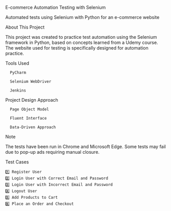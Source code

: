 E-commerce Automation Testing with Selenium

  Automated tests using Selenium with Python for an e-commerce website

About This Project


  This project was created to practice test automation using the Selenium framework in Python, based on concepts learned from a Udemy course.
  The website used for testing is specifically designed for automation practice.



Tools Used


      PyCharm
      
      Selenium WebDriver
      
      Jenkins


  
Project Design Approach

      Page Object Model
      
      Fluent Interface
      
      Data-Driven Approach

  
Note

  The tests have been run in Chrome and Microsoft Edge.
  Some tests may fail due to pop-up ads requiring manual closure.

Test Cases


    1️⃣ Register User
    2️⃣ Login User with Correct Email and Password
    3️⃣ Login User with Incorrect Email and Password
    4️⃣ Logout User
    5️⃣ Add Products to Cart
    6️⃣ Place an Order and Checkout
